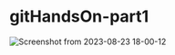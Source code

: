 # gitHandsOn-part1

![Screenshot from 2023-08-23 18-00-12](https://github.com/MounikaMusham/gitHandsOn-part1/assets/92368203/62c77b25-718e-4c3a-b603-06f192059be2)
